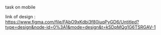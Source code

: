 task on mobile 



link of design : https://www.figma.com/file/FAbO9xKdbi3f80iuqPyGD6/Untitled?type=design&node-id=0%3A1&mode=design&t=kSDpMQg1G6TSRGAV-1
